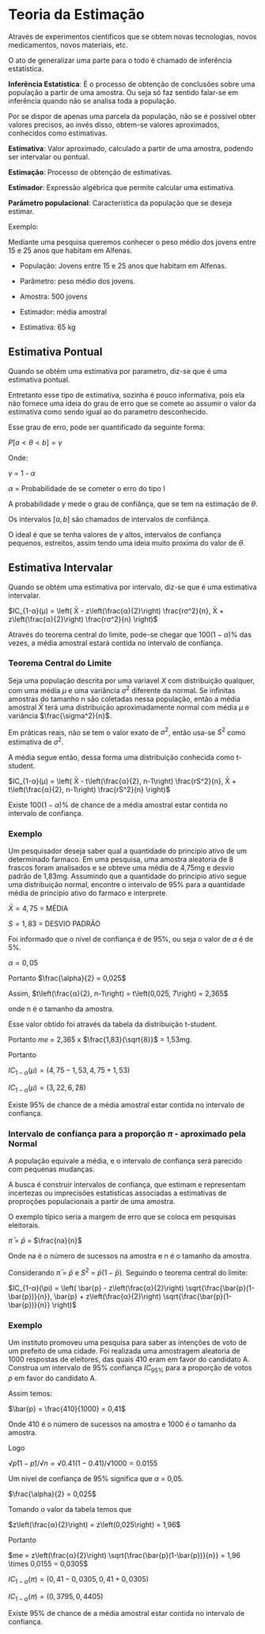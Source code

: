 # Teoria da Estimação

Através de experimentos cientificos que se obtem novas tecnologias, novos medicamentos, novos materiais, etc.

O ato de generalizar uma parte para o todo é chamado de inferência estatística.

**Inferência Estatística**: É o processo de obtenção de conclusões sobre uma população a partir de uma amostra. Ou seja só faz sentido falar-se em inferência quando não se analisa toda a população.

Por se dispor de apenas uma parcela da população, não se é possível obter valores precisos, ao invés disso, obtem-se valores aproximados, conhecidos como estimativas.

**Estimativa**: Valor aproximado, calculado a partir de uma amostra, podendo ser intervalar ou pontual.

**Estimação**: Processo de obtenção de estimativas.

**Estimador**: Expressão algébrica que permite calcular uma estimativa.

**Parâmetro populacional**: Característica da população que se deseja estimar.

Exemplo:

Mediante uma pesquisa queremos conhecer o peso médio dos jovens entre 15 e 25 anos que habitam em Alfenas.

*   População: Jovens entre 15 e 25 anos que habitam em Alfenas.

*   Parâmetro: peso médio dos jovens.

*   Amostra: 500 jovens

*   Estimador: média amostral

*   Estimativa: 65 kg

## Estimativa Pontual

Quando se obtém uma estimativa por parametro, diz-se que é uma estimativa pontual.

Entretanto esse tipo de estimativa, sozinha é pouco informativa, pois ela não fornece uma ideia do grau de erro que se comete ao assumir o valor da estimativa como sendo igual ao do parametro desconhecido.

Esse grau de erro, pode ser quantificado da seguinte forma:

$P[a < \theta < b] = \gamma$

Onde:

$\gamma$ = 1 - $\alpha$

$\alpha$ = Probabilidade de se cometer o erro do tipo I

A probabilidade $\gamma$ mede o grau de confiânça, que se tem na estimação de $\theta$.

Os intervalos $[a,b]$ são chamados de intervalos de confiânça.

O ideal é que se tenha valores de $\gamma$ altos, intervalos de confiança pequenos, estreitos, assim tendo uma ideia muito proxima do valor de $\theta$.

## Estimativa Intervalar

Quando se obtém uma estimativa por intervalo, diz-se que é uma estimativa intervalar.

$IC_{1-α}(µ) = \left( X̄ - z\left(\frac{α}{2}\right) \frac{rσ^2}{n}, X̄ + z\left(\frac{α}{2}\right) \frac{rσ^2}{n} \right)$


Através do teorema central do limite, pode-se chegar que $100(1-α)\%$ das vezes, a média amostral estará contida no intervalo de confiança.

### Teorema Central do Limite

Seja uma população descrita por uma variavel $X$ com distribuição qualquer, com uma média $\mu$ e uma variância $\sigma^2$ diferente da normal. Se infinitas amostras do tamanho n são coletadas nessa população, então a média amostral $\bar{X}$ terá uma distribuição aproximadamente normal com média $\mu$ e variância $\frac{\sigma^2}{n}$.

Em práticas reais, não se tem o valor exato de $\sigma^2$, então usa-se $S^2$ como estimativa de $\sigma^2$.

A média segue então, dessa forma uma distribuição conhecida como t-student.

$IC_{1-α}(µ) = \left( X̄ - t\left(\frac{α}{2}, n-1\right) \frac{rS^2}{n}, X̄ + t\left(\frac{α}{2}, n-1\right) \frac{rS^2}{n} \right)$

Existe $100(1-α)\%$ de chance de a média amostral estar contida no intervalo de confiança.

### Exemplo

Um pesquisador deseja saber qual a quantidade do principio ativo de um determinado farmaco. Em uma pesquisa, uma amostra aleatoria de 8 frascos foram analisados e se obteve uma média de 4,75mg e desvio padrão de 1,83mg. Assumindo que a quantidade do principio ativo segue uma distribuição normal, encontre o intervalo de 95% para a quantidade média de principio ativo do farmaco e interprete.

$\bar{X} = 4,75$ = MÉDIA

$S = 1,83$ = DESVIO PADRÃO

Foi informado que o nivel de confiança é de 95%, ou seja o valor de $\alpha$ é de 5%.

$\alpha = 0,05$

Portanto $\frac{\alpha}{2} = 0,025$

Assim, $t\left(\frac{α}{2}, n-1\right) = t\left(0,025, 7\right) = 2,365$

onde n é o tamanho da amostra.

Esse valor obtido foi através da tabela da distribuição t-student.

Portanto $me$ = 2,365 x $\frac{1,83}{\sqrt{8}}$ = 1,53mg.

Portanto

$IC_{1-α}(µ) = \left( 4,75 - 1,53, 4,75 + 1,53 \right)$

$IC_{1-α}(µ) = \left( 3,22, 6,28 \right)$

Existe 95% de chance de a média amostral estar contida no intervalo de confiança.

### Intervalo de confiança para a proporção $\pi$ - aproximado pela Normal

A população equivale a média, e o intervalo de confiança será parecido com pequenas mudanças.

A busca é construir intervalos de confiança, que estimam e representam incertezas ou imprecisões estatisticas associadas a estimativas de proproções populacionais a partir de uma amostra.

O exemplo típico seria a margem de erro que se coloca em pesquisas eleitorais.

$\bar{\pi}$ = $\bar{p}$ = $\frac{na}{n}$

Onde na é o número de sucessos na amostra e n é o tamanho da amostra.

Considerando $\bar{\pi}$ = $\bar{p}$ e $S^2$ = $\bar{p}(1-\bar{p})$. Seguindo o teorema central do limite:

$IC_{1-α}(\pi) = \left( \bar{p} - z\left(\frac{α}{2}\right) \sqrt{\frac{\bar{p}(1-\bar{p})}{n}}, \bar{p} + z\left(\frac{α}{2}\right) \sqrt{\frac{\bar{p}(1-\bar{p})}{n}} \right)$

### Exemplo

Um instituto promoveu uma pesquisa para saber as intenções de voto de um prefeito de uma cidade. Foi realizada uma amostragem aleatoria de 1000 respostas de eleitores, das quais 410 eram em favor do candidato A. Construa um intervalo de 95% confiança   $IC_{95\%}$ para a proporção de votos $p$ em favor do candidato A.

Assim temos:

$\bar{p} = \frac{410}{1000} = 0,41$

Onde 410 é o número de sucessos na amostra e 1000 é o tamanho da amostra.

Logo

$√p̂(1−p̂) / √n = √0.41(1-0.41) / √1000 = 0.0155$

Um nivel de confiança de 95% significa que $\alpha$ = 0,05.

$\frac{\alpha}{2} = 0,025$

Tomando o valor da tabela temos que 

$z\left(\frac{α}{2}\right) = z\left(0,025\right) = 1,96$

Portanto

$me = z\left(\frac{α}{2}\right) \sqrt{\frac{\bar{p}(1-\bar{p})}{n}} = 1,96 \times 0,0155 = 0,0305$

$IC_{1-α}(\pi) = \left( 0,41 - 0,0305, 0,41 + 0,0305 \right)$

$IC_{1-α}(\pi) = \left( 0,3795, 0,4405 \right)$

Existe 95% de chance de a média amostral estar contida no intervalo de confiança.